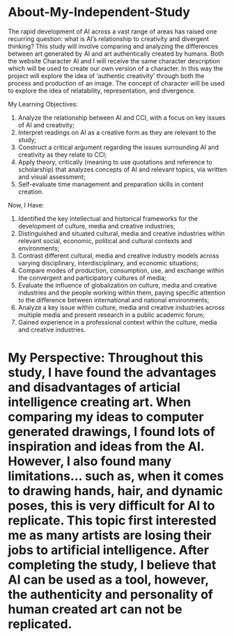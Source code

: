 # About-My-Independent-Study

The rapid development of AI across a vast range of areas has raised one recurring question: what is AI’s relationship to creativity and divergent thinking? This study will involve comparing and analyzing the differences between art generated by AI and art authentically created by humans. Both the website Character AI and I will receive the same character description which will be used to create our own version of a character. In this way the project will explore the idea of ‘authentic creativity’ through both the process and production of an image. The concept of character will be used to explore the idea of relatability, representation, and divergence.

My Learning Objectives:
1.	Analyze the relationship between AI and CCI, with a focus on key issues of AI and creativity;
2.	Interpret readings on AI as a creative form as they are relevant to the study; 
3.	Construct a critical argument regarding the issues surrounding AI and creativity as they relate to CCI;
4.	Apply theory, critically (meaning to use quotations and reference to scholarship) that analyzes concepts of AI and relevant topics, via written and visual assessment;
5.	Self-evaluate time management and preparation skills in content creation.

Now, I Have:
1.	Identified the key intellectual and historical frameworks for the development of culture, media and creative industries; 
2.	Distinguished and situated cultural, media and creative industries within relevant social, economic, political and cultural contexts and environments; 
3.	Contrast different cultural, media and creative industry models across varying disciplinary, interdisciplinary, and economic situations;
4.	Compare modes of production, consumption, use, and exchange within the convergent and participatory cultures of media; 
5.	Evaluate the influence of globalization on culture, media and creative industries and the people working within them, paying specific attention to the difference between international and national environments; 
6.	Analyze a key issue within culture, media and creative industries across multiple media and present research in a public academic forum; 
7.	Gained experience in a professional context within the culture, media and creative industries.

# My Perspective: Throughout this study, I have found the advantages and disadvantages of articial intelligence creating art. When comparing my ideas to computer generated drawings, I found lots of inspiration and ideas from the AI. However, I also found many limitations... such as, when it comes to drawing hands, hair, and dynamic poses, this is very difficult for AI to replicate. This topic first interested me as many artists are losing their jobs to artificial intelligence. After completing the study, I believe that AI can be used as a tool, however, the authenticity and personality of human created art can not be replicated. 
